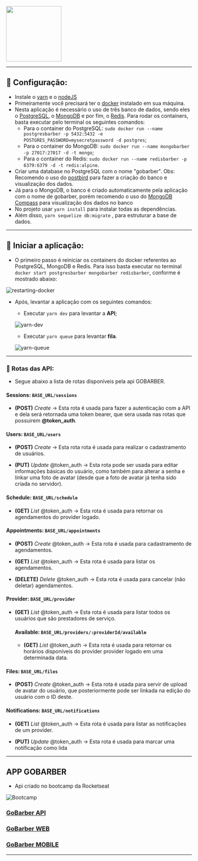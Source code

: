 <img src="https://s3.us-east-2.amazonaws.com/gobarber-img/logo.svg" height = "150"/>

---

## :hammer: Configuração:

- Instale o [yarn](https://yarnpkg.com/en/docs/install#debian-stable) e o [nodeJS](https://nodejs.org/en/download/)
- Primeiramente você precisará ter o [docker](https://www.docker.com/get-started) instalado em sua máquina.
- Nesta aplicação é necessário o uso de três banco de dados, sendo eles o [PostgreSQL](https://www.postgresql.org/), o [MongoDB](https://www.mongodb.com/) e por fim, o [Redis](https://redis.io/). Para rodar os containers, basta executar pelo terminal os seguintes comandos:
  - Para o container do PostgreSQL: `sudo docker run --name postgresbarber -p 5432:5432 -e POSTGRES_PASSWORD=mysecretpassword -d postgres`;
  - Para o container do MongoDB: `sudo docker run --name mongobarber -p 27017:27017 -d -t mongo`;
  - Para o container do Redis: `sudo docker run --name redisbarber -p 6379:6379 -d -t redis:alpine`.
- Criar uma database no PostgreSQL com o nome "gobarber". Obs: Recomendo o uso do [postbird](https://electronjs.org/apps/postbird) para fazer a criação do banco e visualização dos dados.
- Já para o MongoDB, o banco é criado automaticamente pela aplicação com o nome de gobarber, porém recomendo o uso do [MongoDB Compass](https://www.mongodb.com/products/compass) para visualização dos dados no banco
- No projeto usar `yarn install` para instalar todas as dependências.
- Além disso, `yarn sequelize db:migrate` , para estruturar a base de dados.

---

## :horse_racing: Iniciar a aplicação:

- O primeiro passo é reiniciar os containers do docker referentes ao PostgreSQL, MongoDB e Redis. Para isso basta executar no terminal `docker start postgresbarber mongobarber redisbarber`, conforme é mostrado abaixo:

![restarting-docker](https://github.com/yagolopes/gobarber/tree/master/backend/blob/master/.github/restarting-docker.gif)

- Após, levantar a aplicação com os seguintes comandos:

  - Executar `yarn dev` para levantar a **API**;

  ![yarn-dev](https://github.com/yagolopes/gobarber/tree/master/backend/blob/master/.github/yarn-dev.gif)

  - Executar `yarn queue` para levantar **fila**.

  ![yarn-queue](https://github.com/yagolopes/gobarber/tree/master/backend/blob/master/.github/yarn-queue.gif)

---

### :dart: Rotas das API:

- Segue abaixo a lista de rotas disponíveis pela api GOBARBER.

#### Sessions: `BASE_URL/sessions`

- **(POST)** _Create_ -> Esta rota é usada para fazer a autenticação com a API e dela será retornada uma token bearer, que sera usada nas rotas que possuirem **@token_auth**.

#### Users: `BASE_URL/users`

- **(POST)** _Create_ -> Esta rota rota é usada para realizar o cadastramento de usuários.

- **(PUT)** _Update_ @token_auth -> Esta rota pode ser usada para editar informações básicas do usuário, como também para alterar a senha e linkar uma foto de avatar (desde que a foto de avatar já tenha sido criada no servidor).

#### Schedule: `BASE_URL/schedule`

- **(GET)** _List_ @token_auth -> Esta rota é usada para retornar os agendamentos do provider logado.

#### Appointments: `BASE_URL/appointments`

- **(POST)** _Create_ @token_auth -> Esta rota é usada para cadastramento de agendamentos.

- **(GET)** _List_ @token_auth -> Esta rota é usada para listar os agendamentos.

- **(DELETE)** _Delete_ @token_auth -> Esta rota é usada para cancelar (não deletar) agendamentos.

#### Provider: `BASE_URL/provider`

- **(GET)** _List_ @token_auth -> Esta rota é usada para listar todos os usuários que são prestadores de serviço.

  #### Available: `BASE_URL/providers/:providerId/available`

  - **(GET)** _List_ @token_auth -> Esta rota é usada para retornar os horários disponíveis do provider provider logado em uma determinada data.

#### Files: `BASE_URL/files`

- **(POST)** _Create_ @token_auth -> Esta rota é usada para servir de upload de avatar do usuário, que posteriormente pode ser linkada na edição do usuário com o ID deste.

#### Notifications: `BASE_URL/notifications`

- **(GET)** _List_ @token_auth -> Esta rota é usada para listar as notificações de um provider.

- **(PUT)** _Update_ @token_auth -> Esta rota é usada para marcar uma notificação como lida

---

## APP GOBARBER

- Api criado no bootcamp da Rocketseat

![Bootcamp](https://rocketseat.com.br/static/images/update/bootcamp.svg)

### [GoBarber API](https://github.com/yagolopes/gobarber/tree/master/backend)

### [GoBarber WEB](https://github.com/yagolopes/gobarber/tree/master/frontend)

### [GoBarber MOBILE](https://github.com/yagolopes/gobarber/tree/master/mobile)

---
